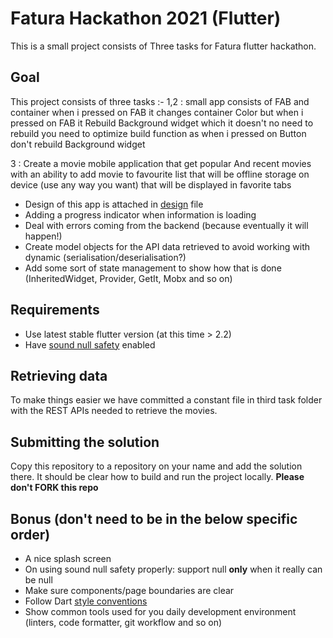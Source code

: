 
# Fatura Hackathon 2021 (Flutter)

This is a small project consists of Three tasks for Fatura flutter hackathon.

## Goal
This project consists of three tasks :-
1,2 :  small app consists of FAB and container  when i pressed on FAB it changes container Color
but when i pressed on FAB it Rebuild Background widget which it doesn't no need to rebuild
you need to optimize build function as when i pressed on Button don't rebuild Background widget

3 : Create a movie mobile application that get popular And recent movies
with an ability to add movie to favourite list that will be offline
storage on device (use any way you want) that will be displayed
in favorite tabs

- Design of this app is attached in [design](https://github.com/FaturaEgypt/hackthon_flutter/blob/master/third_task_design.png) file
- Adding a progress indicator when information is loading
- Deal with errors coming from the backend (because eventually it will happen!)
- Create model objects for the API data retrieved to avoid working with dynamic (serialisation/deserialisation?)
- Add some sort of state management to show how that is done (InheritedWidget, Provider, GetIt, Mobx and so on)


## Requirements
- Use latest stable flutter version (at this time > 2.2)
- Have [sound null safety](https://dart.dev/null-safety) enabled

## Retrieving data

To make things easier we have committed a constant file in third task folder with the REST APIs needed to retrieve the movies.

## Submitting the solution

Copy this repository to a repository on your name and add the solution there. It should be clear how to build and run the project locally. **Please don't FORK this repo**

## Bonus (don't need to be in the below specific order)

- A nice splash screen
- On using sound null safety properly: support null **only** when it really can be null
- Make sure components/page boundaries are clear
- Follow Dart [style conventions](https://dart.dev/guides/language/effective-dart/style)
- Show common tools used for you daily development environment (linters, code formatter, git workflow and so on)
